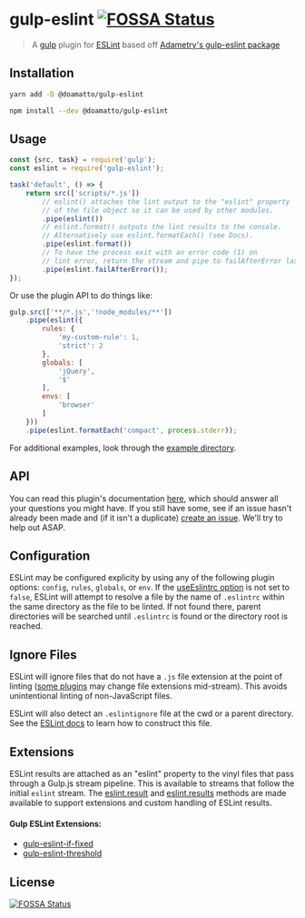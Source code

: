 # gulp-eslint [![FOSSA Status](https://app.fossa.com/api/projects/git%2Bgithub.com%2Fflaganalytics%2Fgulp-eslint.svg?type=shield)](https://app.fossa.com/projects/git%2Bgithub.com%2Fflaganalytics%2Fgulp-eslint?ref=badge_shield)

> A [gulp](https://gulpjs.com/) plugin for [ESLint](https://eslint.org/) based off [Adametry's gulp-eslint package](https://github.com/adametry/gulp-eslint)

## Installation
```sh
yarn add -D @doamatto/gulp-eslint

npm install --dev @doamatto/gulp-eslint
```

## Usage
```js
const {src, task} = require('gulp');
const eslint = require('gulp-eslint');

task('default', () => {
    return src(['scripts/*.js'])
        // eslint() attaches the lint output to the "eslint" property
        // of the file object so it can be used by other modules.
        .pipe(eslint())
        // eslint.format() outputs the lint results to the console.
        // Alternatively use eslint.formatEach() (see Docs).
        .pipe(eslint.format())
        // To have the process exit with an error code (1) on
        // lint error, return the stream and pipe to failAfterError last.
        .pipe(eslint.failAfterError());
});
```

Or use the plugin API to do things like:
```js
gulp.src(['**/*.js','!node_modules/**'])
	.pipe(eslint({
		rules: {
			'my-custom-rule': 1,
			'strict': 2
		},
		globals: [
			'jQuery',
			'$'
		],
		envs: [
			'browser'
		]
	}))
	.pipe(eslint.formatEach('compact', process.stderr));
```

For additional examples, look through the [example directory](https://github.com/doamatto/gulp-eslint/tree/master/example).

## API
You can read this plugin's documentation [here](https://github.com/doamatto/gulp-eslint/wiki), which should answer all your questions you might have. If you still have some, see if an issue hasn't already been made and (if it isn't a duplicate) [create an issue](https://github.com/doamatto/gulp-eslint/issues). We'll try to help out ASAP.

## Configuration
ESLint may be configured explicity by using any of the following plugin options: `config`, `rules`, `globals`, or `env`. If the [useEslintrc option](#useEslintrc) is not set to `false`, ESLint will attempt to resolve a file by the name of `.eslintrc` within the same directory as the file to be linted. If not found there, parent directories will be searched until `.eslintrc` is found or the directory root is reached.

## Ignore Files
ESLint will ignore files that do not have a `.js` file extension at the point of linting ([some plugins](https://github.com/contra/gulp-coffee) may change file extensions mid-stream). This avoids unintentional linting of non-JavaScript files.

ESLint will also detect an `.eslintignore` file at the cwd or a parent directory. See the [ESLint docs](https://eslint.org/docs/user-guide/configuring#ignoring-files-and-directories) to learn how to construct this file.

## Extensions
ESLint results are attached as an "eslint" property to the vinyl files that pass through a Gulp.js stream pipeline. This is available to streams that follow the initial `eslint` stream. The [eslint.result](#result) and [eslint.results](#results) methods are made available to support extensions and custom handling of ESLint results.

#### Gulp ESLint Extensions:
* [gulp-eslint-if-fixed](https://github.com/lukeapage/gulp-eslint-if-fixed)
* [gulp-eslint-threshold](https://github.com/krmbkt/gulp-eslint-threshold)

## License
[![FOSSA Status](https://app.fossa.com/api/projects/git%2Bgithub.com%2Fflaganalytics%2Fgulp-eslint.svg?type=large)](https://app.fossa.com/projects/git%2Bgithub.com%2Fflaganalytics%2Fgulp-eslint?ref=badge_large)
